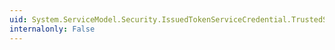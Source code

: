 ```yaml
---
uid: System.ServiceModel.Security.IssuedTokenServiceCredential.TrustedStoreLocation
internalonly: False
---
```

